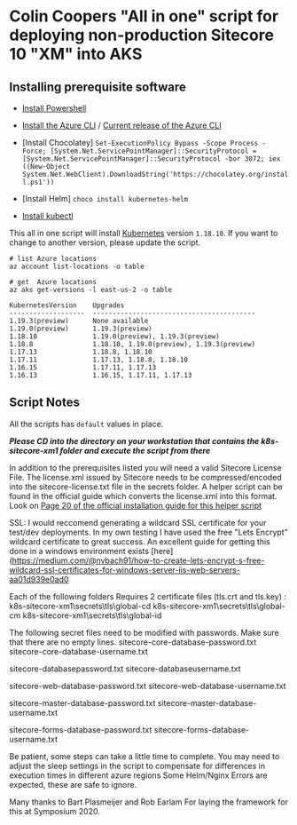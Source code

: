 # Colin Coopers "All in one" script for deploying non-production Sitecore 10 "XM" into AKS

## Installing prerequisite software

- [Install Powershell](https://docs.microsoft.com/en-us/powershell/scripting/install/installing-powershell?view=powershell-7)
- [Install the Azure CLI](https://docs.microsoft.com/en-us/cli/azure/install-azure-cli) / [Current release of the Azure CLI](https://aka.ms/installazurecliwindows)
- [Install Chocolatey]
`Set-ExecutionPolicy Bypass -Scope Process -Force; [System.Net.ServicePointManager]::SecurityProtocol = [System.Net.ServicePointManager]::SecurityProtocol -bor 3072; iex ((New-Object System.Net.WebClient).DownloadString('https://chocolatey.org/install.ps1'))`

- [Install Helm]
`choco install kubernetes-helm`

- [Install kubectl](https://kubernetes.io/docs/tasks/tools/install-kubectl/#install-kubectl-on-windows)


This all in one script will install [Kubernetes](https://kubernetes.io) version ```1.18.10```. If you want to change to another version, please update the script.

``` 
# list Azure locations
az account list-locations -o table

# get  Azure locations
az aks get-versions -l east-us-2 -o table 

KubernetesVersion    Upgrades
-------------------  -----------------------------------------
1.19.3(preview)      None available
1.19.0(preview)      1.19.3(preview)
1.18.10              1.19.0(preview), 1.19.3(preview)
1.18.8               1.18.10, 1.19.0(preview), 1.19.3(preview)
1.17.13              1.18.8, 1.18.10
1.17.11              1.17.13, 1.18.8, 1.18.10
1.16.15              1.17.11, 1.17.13
1.16.13              1.16.15, 1.17.11, 1.17.13
```

## Script Notes

All the scripts has ```default``` values in place.

***Please CD into the directory on your workstation that contains the  k8s-sitecore-xm1 folder and execute the script from there***

In addition to the prerequisites listed you will need a valid Sitecore License File.
The license.xml issued by Sitecore needs to be compressed/encoded into the sitecore-license.txt file in the secrets folder.
A helper script can be found in the official guide which converts the license.xml into this format.
Look on [Page 20 of the official installation guide for this helper script](https://dev.sitecore.net/~/media/D6D6C46E2A89478D92CA10BCDD19BBEF.ashx)

SSL:
I would reccomend generating a wildcard SSL certificate for your test/dev deployments.
In my own testing I have used the free "Lets Encrypt" wildcard certificate to great success.
An excellent guide for getting this done in a windows environment exists [here](https://medium.com/@nvbach91/how-to-create-lets-encrypt-s-free-wildcard-ssl-certificates-for-windows-server-iis-web-servers-aa01d939e0ad0 

Each of the following folders Requires 2 certificate files (tls.crt and tls.key) :
k8s-sitecore-xm1\secrets\tls\global-cd
k8s-sitecore-xm1\secrets\tls\global-cm
k8s-sitecore-xm1\secrets\tls\global-id

The following secret files need to be modified with passwords. Make sure that there are no empty lines.
sitecore-core-database-password.txt
sitecore-core-database-username.txt

sitecore-databasepassword.txt
sitecore-databaseusername.txt

sitecore-web-database-password.txt
sitecore-web-database-username.txt

sitecore-master-database-password.txt
sitecore-master-database-username.txt

sitecore-forms-database-password.txt
sitecore-forms-database-username.txt

Be patient, some steps can take a little time to complete.
You may need to adjust the sleep settings in the script to compensate for differences in execution times in different azure regions
Some Helm/Nginx Errors are expected, these are safe to ignore.

Many thanks to Bart Plasmeijer and Rob Earlam For laying the framework for this at Symposium 2020.